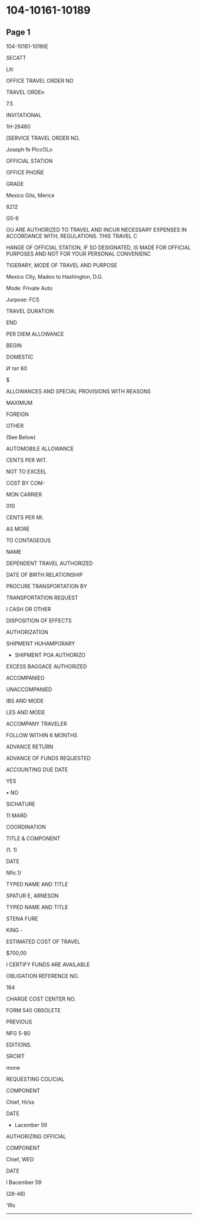 # 104-10161-10189

## Page 1

104-10161-10189|

SECATT

Liti

OFFICE TRAVEL ORDER NO

TRAVEL ORDEn

7.5

INVITATIONAL

1H-26460

[SERVICE TRAVEL ORDER NO.

Joseph fe PIccOLo

OFFICIAL STATION

OFFICE PHOÑE

GRADE

Mexico Gits, Merice

8212

G5-6

OU ARE AUTHORIZED TO TRAVEL AND INCUR NECESSARY EXPENSES IN ACCORDANCE WITH, REGULATIONS. THIS TRAVEL C

HANGE OF OFFICIAL STATION, IF SO DESIGNATED, IS MADE FOR OFFICIAL PURPOSES AND NOT FOR YOUR PERSONAL CONVENIENC

TIGERARY, MODE OF TRAVEL AND PURPOSE

Mexico Clty, Madoo to Hashington, D.G.

Mode: Frivate Auto

Jurpose: FCS

TRAVEL DURATION

END

PER DIEM ALLOWANCE

BEGIN

DOMESTIC

И тат 60

$

ALLOWANCES AND SPECIAL PROVISIONS WITH REASONS

MAXIMUM

FOREIGN

OTHER

(See Below)

AUTOMOBILE ALLOWANCE

CENTS PER WIT.

NOT TO EXCEEL

COST BY COM-

MON CARRIER

010

CENTS PER MI.

AS MORE

TO CONTAGEOUS

NAME

DEPENDENT TRAVEL AUTHORIZED

DATE OF BIRTH RELATIONSHIP

PROCURE TRANSPORTATION BY

TRANSPORTATION REQUEST

I CASH OR OTHER

DISPOSITION OF EFFECTS

AUTHORIZATION

SHIPMENT HUHAMPORARY

* SHIPMENT POA AUTHORIZO

EXCESS BAGGACE AUTHORIZED

ACCOMPANIEO

UNACCOMPANIED

IBS AND MODE

LES AND MODE

ACCOMPANY TRAVELER

FOLLOW WITHIN 6 MONTHS

ADVANCE RETURN

ADVANCE OF FUNDS REQUESTED

ACCOUNTING DUE DATE

YES

• NO

SICHATURE

11 MARD

COORDINATION

TITLE & COMPONENT

(1. 1)

DATE

Nfic.1/

TYPED NAME AND TITLE

SPATUR E, ARNESON

TYPED NAME AND TITLE

STENA FURE

KING -

ESTIMATED COST OF TRAVEL

$700,00

I CERTIFY FUNDS ARE AVAILABLE

OBLIGATION REFERENCE NO.

164

CHARGE COST CENTER NO.

FORM 540 OBSOLETE

PREVIOUS

NFG 5-B0

EDITIONS.

SRCRIT

mone

REQUESTING COLICIAL

COMPONENT

Chief, Hi/ss

DATE

- Lacember 59

AUTHORIZING OFFICIAL

COMPONENT

Chief, WED

DATE

l Bacember 59

(28-48)

'IRs

---

